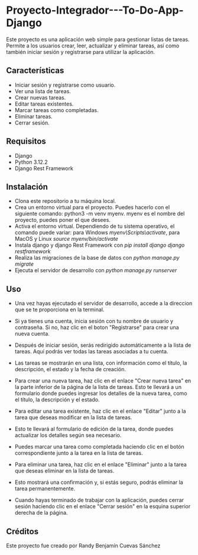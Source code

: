 # Proyecto-Integrador---To-Do-App-Django
Este proyecto es una aplicación web simple para gestionar listas de tareas. Permite a los usuarios crear, leer, actualizar y eliminar tareas, así como también iniciar sesión y registrarse para utilizar la aplicación.

## Características
- Iniciar sesión y registrarse como usuario.
- Ver una lista de tareas.
- Crear nuevas tareas.
- Editar tareas existentes.
- Marcar tareas como completadas.
- Eliminar tareas.
- Cerrar sesión.

## Requisitos
- Django
- Python 3.12.2
- Django Rest Framework

## Instalación
- Clona este repositorio a tu máquina local.
- Crea un entorno virtual para el proyecto. Puedes hacerlo con el siguiente comando: python3 -m venv myenv. myenv es el nombre del proyecto, puedes poner el que desees.
- Activa el entorno virtual. Dependiendo de tu sistema operativo, el comando puede variar: para Windows *myenv\Scripts\activate*, para MacOS y Linux *source myenv/bin/activate*
- Instala django y django Rest Framework con *pip install django django restframework*
- Realiza las migraciones de la base de datos con *python manage.py migrate*
- Ejecuta el servidor de desarrollo con *python manage.py runserver*

## Uso
- Una vez hayas ejecutado el servidor de desarrollo, accede a la direccion que se te proporciona en la terminal.
  
- Si ya tienes una cuenta, inicia sesión con tu nombre de usuario y contraseña. Si no, haz clic en el boton "Registrarse" para crear una nueva cuenta.
  
- Después de iniciar sesión, serás redirigido automáticamente a la lista de tareas. Aquí podrás ver todas las tareas asociadas a tu cuenta.
  
- Las tareas se mostrarán en una lista, con información como el título, la descripción, el estado y la fecha de creación.
  
- Para crear una nueva tarea, haz clic en el enlace "Crear nueva tarea" en la parte inferior de la página de la lista de tareas. Esto te llevará a un formulario donde puedes ingresar los detalles de la nueva tarea, como el título, la descripción y el estado.
  
- Para editar una tarea existente, haz clic en el enlace "Editar" junto a la tarea que deseas modificar en la lista de tareas.
  
- Esto te llevará al formulario de edición de la tarea, donde puedes actualizar los detalles según sea necesario.
  
- Puedes marcar una tarea como completada haciendo clic en el botón correspondiente junto a la tarea en la lista de tareas.
  
- Para eliminar una tarea, haz clic en el enlace "Eliminar" junto a la tarea que deseas eliminar en la lista de tareas.
  
- Esto mostrará una confirmación y, si estás seguro, podrás eliminar la tarea permanentemente.
  
- Cuando hayas terminado de trabajar con la aplicación, puedes cerrar sesión haciendo clic en el enlace "Cerrar sesión" en la esquina superior derecha de la página.

## Créditos
Este proyecto fue creado por Randy Benjamín Cuevas Sánchez 


